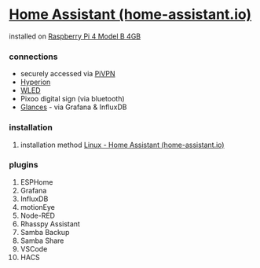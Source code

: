 # [Home Assistant (home-assistant.io)](https://www.home-assistant.io/)
installed on [Raspberry Pi 4 Model B  4GB](https://www.raspberrypi.com/products/raspberry-pi-4-model-b/)

### connections
- securely accessed via [PiVPN](PiVPN.md)
- [Hyperion](Hyperion.md)
- [WLED](WLED.md)
- Pixoo digital sign (via bluetooth)
- [Glances](Glances.md) - via Grafana & InfluxDB

### installation 
1. installation method [Linux - Home Assistant (home-assistant.io)](https://www.home-assistant.io/installation/linux#install-home-assistant-supervised)

### plugins
1. ESPHome
2. Grafana
3. InfluxDB
4. motionEye
5. Node-RED
6. Rhasspy Assistant
7. Samba Backup
8. Samba Share
9. VSCode
10. HACS